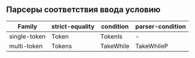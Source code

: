 


## Парсеры соответствия ввода условию

| Family       | strict-equality | condition  | parser-condition |
|--------------|-----------------|------------|------------------|
| single-token | Token           | TokenIs    | -                |
| multi-token  | Tokens          | TakeWhile  | TakeWhileP       |

